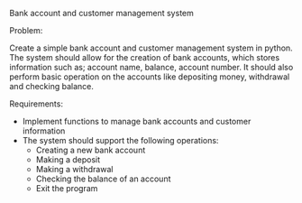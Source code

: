 Bank account and customer management system

Problem:

Create a simple bank account and customer management system in python. The system should allow for the creation of bank accounts, which stores information such as; account name, balance, account number.
It should also perform basic operation on the accounts like depositing money, withdrawal and checking balance.

Requirements:

- Implement functions to manage bank accounts and customer information
- The system should support the following operations:
  - Creating a new bank account
  - Making a deposit
  - Making a withdrawal
  - Checking the balance of an account
  - Exit the program
